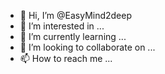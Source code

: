 - 👋 Hi, I’m @EasyMind2deep
- 👀 I’m interested in ...
- 🌱 I’m currently learning ...
- 💞️ I’m looking to collaborate on ...
- 📫 How to reach me ...

<!---
EasyMind2deep/EasyMind2deep is a ✨ special ✨ repository because its `README.md` (this file) appears on your GitHub profile.
You can click the Preview link to take a look at your changes.
--->

